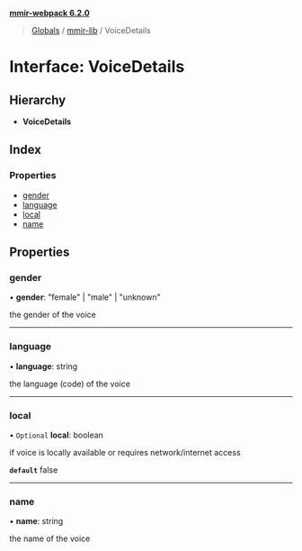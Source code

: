 **[mmir-webpack 6.2.0](../README.md)**

> [Globals](../README.md) / [mmir-lib](../modules/mmir_lib.md) / VoiceDetails

# Interface: VoiceDetails

## Hierarchy

* **VoiceDetails**

## Index

### Properties

* [gender](mmir_lib.voicedetails.md#gender)
* [language](mmir_lib.voicedetails.md#language)
* [local](mmir_lib.voicedetails.md#local)
* [name](mmir_lib.voicedetails.md#name)

## Properties

### gender

•  **gender**: \"female\" \| \"male\" \| \"unknown\"

the gender of the voice

___

### language

•  **language**: string

the language (code) of the voice

___

### local

• `Optional` **local**: boolean

if voice is locally available or requires network/internet access

**`default`** false

___

### name

•  **name**: string

the name of the voice
